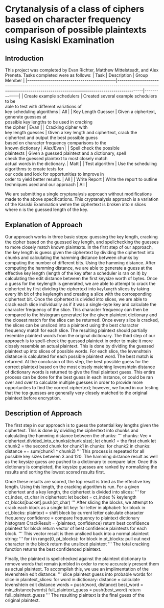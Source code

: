 # Crytanalysis of a class of ciphers based on character frequency comparison of possible plaintexts using Kasiski Examination
## Introduction
This project was completed by Evan Richter, Matthew Mittelsteadt, and Alex Preneta. 
Tasks completed were as follows:
| Task                                        | Description                                                                                                                                                             | Group Member |
|---------------------------------------------|-------------------------------------------------------------------------------------------------------------------------------------------------------------------------|--------------|
| Create example schedulers                   | Created several example schedulers to be <br>able to test with different variations of <br>key scheduling algorithms                                                    | All          |
| Key Length Guesser                          | Given a ciphertext, generate guesses at <br>possible key lengths to be used in cracking <br>the cipher                                                                  | Evan         |
| Cracking cipher with <br>key length guesses | Given a key length and ciphertext, crack the <br>ciphertext and output the best possible guess <br>based on character frequency comparisons to the <br>known dictionary | Alex/Evan    |
| Spell check the possible <br>plaintexts     | Given a guessed plaintext and a dictionary, spell<br>check the guessed plaintext to most closely match <br>actual words in the dictionary.                              | Matt         |
| Test algorithm                              | Use the scheduling algorithms to create tests for <br>our code and look for opportunities to improve in <br>order to yield better results.                              | All          |
| Write Report                                | Write the report to outline techniques used and our approach                                                                                                            | All          |

We are submitting a single cryptanalysis approach without modifications made to 
the above specifications. This cryptanalysis approach is a variation of the Kasiski
Examination wehre the ciphertext is broken into n slices where n is the guessed length
of the key.

## Explanation of Approach
Our approach works in three basic steps: guessing the key length, cracking the cipher 
based on the guessed key length, and spellchecking the guesses to more closely match 
known plaintexts. In the first step of our approach, the key length is guess given 
the ciphertext by dividing the ciphertext into chunks and calculating the hamming 
distance between chunks by computing the number of different bits. Using the hamming
distance. After computing the hamming distance, we are able to generate a guess at the
effective key length (length of the key after a scheduler is ran on it) by calculating
the edit distance between the first keysize worth of bytes.
Once a guess for the keylength is generated, we are able to attempt to crack the ciphertext
by first dividing the ciphertext into  `keylength` slices by taking every ith bit of the 
keylength and creating a slice with the corrosponding ciphertext bit. Once the ciphertext is 
divided into slices, we are able to crack each slice individually as if it was a single-byte
key and calculate the character frequency of the slice. This character frequency can then be 
compared to the histogram generated for the given plaintext dictionary and the closest match 
for the slice can be returned. Once every slice is cracked, the slices can be unsliced into a
plaintext using the best character frequency match for each slice. The resulting plaintext 
should partially resemble plaintext words from the original dictionary.
The third step of our approach is to spell-check the guessed plaintext in order to make
it more closely resemble an actual plaintext. This is done by dividing the guessed plaintext
up into slices of possible words. For each slice, the levenshtein distance is calculated 
for each possible plaintext word. The best match is returned. At the conclusion of this step,
the best possible guess for the correct plaintext based on the most closely matching levenshtein
distance of dictionary words is returned to give the final plaintext guess. 
This entire process can be done for the best guess in each instance, or could be ran over and over
to calculate multiple guesses in order to provide more opportunties to find the correct 
ciphertext; however, we found in our testing that the top guesses are generally very closely
matched to the original plaintext before encryption. 

## Description of Approach
The first step in our approach is to guess the potential key lengths given the ciphertext. 
This is done by dividing the ciphertext into chunks and calculating the hamming distance
between the chunks:
'''
chunks: Vec<chunks> = ciphertext.divided_into_chunks(chunk size);
let chunk1 = the first chunk
let chunk2 = the second chunk
for chunk1 in chunks:
  for chunk2 in chunks:
    distance += sum(chunk1 ^ chunk2)
'''
This process is repeated for all possible key sizes between 3 and 120. The hamming distance 
result as well as the keysize guess are pushed to a dictionary to compare later. Once this 
dictionary is completed, the keysize guesses are ranked by normalizing the results and sorting 
the lowest scored results first.

Once these results are scored, the top result is tried as the effective key length. Using this 
length, the cracking algorithm is run. For a given ciphertext and a key length, the ciphertext 
is divided into slices:
'''
for ct_index, ct_char in ciphertext:
  let bucket = ct_index % keylength
  ct_blocks[bucket].push(ct_char)
'''
After slicing the blocks, we attempt to crack each block as a single bit key:
for letter in alphabet:
  for block in ct_blocks:
    plaintext = shift block by current letter
    calculate character frequency
    confidence = compare frequency to plaintext dictionary histogram
    CrackResult = {plaintext, confidence)
    return best confidence plaintext for block
  return vector of best confidence plaintexts for each block.
'''
This vector result is then unsliced back into a normal plaintext string:
'''
for i in range(0, pt_blocks):
  for block in pt_blocks:
    pull out next character in the block
  return the unsliced plaintext
'''
The total cracking function returns the best confidenced plaintext.

Finally, the plaintext is spellchecked against the plaintext dictionary to remove 
words that remain jumbled in order to more accurately present them as actual plaintext.
To accomplish this, we use an implimentation of the levenshtein edit distance:
'''
slice plaintext guess into probable words
for slice in plaintext_slices:
  for word in dictionary:
    distance = calculate levenshtein edit distance
    words = push(word, distance)
  best_word = min_distance(words)
full_plaintext_guess = push(best_word)
return full_plaintext_guess
'''
The resulting plaintext is the final guess of the original plaintext.
